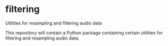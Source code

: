 # filtering
Utilities for resampling and filtering audio data

This repository will contain a Python package containing certain utilities for filtering and
resampling audio data.  
